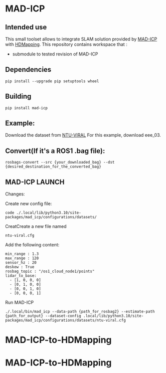 # MAD-ICP

## Intended use 

This small toolset allows to integrate SLAM solution provided by [MAD-ICP](https://github.com/rvp-group/mad-icp) with [HDMapping](https://github.com/MapsHD/HDMapping).
This repository contains workspace that :
  - submodule to tested revision of MAD-ICP

## Dependencies

```shell
pip install --upgrade pip setuptools wheel
```

## Building
```shell
pip install mad-icp
```

## Example:

Download the dataset from [NTU-VIRAL](https://ntu-aris.github.io/ntu_viral_dataset/)
For this example, download eee_03.

## Convert(If it's a ROS1 .bag file):

```shell
rosbags-convert --src {your_downloaded_bag} --dst {desired_destination_for_the_converted_bag}
```

## MAD-ICP LAUNCH
Changes:

Create new config file:

```shell
code ./.local/lib/python3.10/site-packages/mad_icp/configurations/datasets/
```

CreatCreate a new file named
```shell
ntu-viral.cfg
```

Add the following content:
```shell
min_range : 1.3
max_range : 120
sensor_hz : 20
deskew : True
rosbag_topic : "/os1_cloud_node1/points"
lidar_to_base: 
  - [1, 0, 0, 0]
  - [0, 1, 0, 0]
  - [0, 0, 1, 0]
  - [0, 0, 0, 1]
```

Run MAD-ICP
```shell
./.local/bin/mad_icp --data-path {path_for_rosbag2} --estimate-path {path_for_output} --dataset-config .local/lib/python3.10/site-packages/mad_icp/configurations/datasets/ntu-viral.cfg
```

# MAD-ICP-to-HDMapping
# MAD-ICP-to-HDMapping
